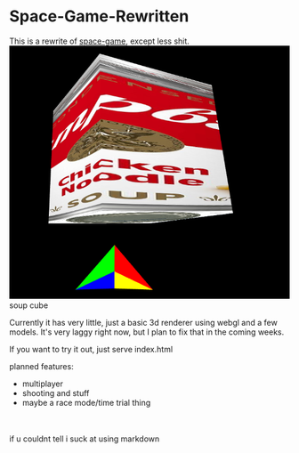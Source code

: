 # Space-Game-Rewritten

This is a rewrite of [space-game](https://github.com/dylanjtholen/space-game), except less shit.
![soup cube](image.png)
soup cube

Currently it has very little, just a basic 3d renderer using webgl and a few models. It's very laggy right now, but I plan to fix that in the coming weeks.

If you want to try it out, just serve index.html

planned features:

-   multiplayer
-   shooting and stuff
-   maybe a race mode/time trial thing

<br><br>
if u couldnt tell i suck at using markdown

